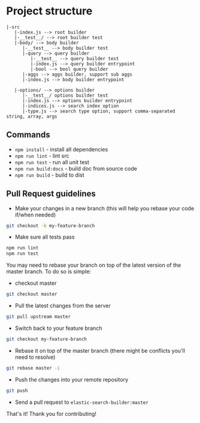 Project structure
===
```
|-src
   |-index.js --> root builder
   |-__test__/ --> root builder test
   |-body/ --> body builder
      |-__test__ --> body builder test
      |-query --> query builder
         |-__test__ --> query builder test
         |-index.js --> query builder entrypoint
         |-bool --> bool query builder
      |-aggs --> aggs builder, support sub aggs
      |-index.js --> body builder entrypoint

   |-options/ --> options builder
      |-__test__/ options builder test
      |-index.js --> options builder entrypoint
      |-indices.js --> search index option
      |-type.js --> search type option, support comma-separated string, array, args
```

## Commands
* `npm install` - install all dependencies
* `npm run lint` - lint src
* `npm run test` - run all unit test
* `npm run build:docs` - build doc from source code
* `npm run build` - build to dist

## Pull Request guidelines

* Make your changes in a new branch (this will help you rebase your code if/when needed)

```sh
git checkout -b my-feature-branch
```

* Make sure all tests pass

```sh
npm run lint
npm run test
```

You may need to rebase your branch on top of the latest version of the master branch. To do so is simple:

* checkout master

```sh
git checkout master
```

* Pull the latest changes from the server

```sh
git pull upstream master
```

* Switch back to your feature branch

```sh
git checkout my-feature-branch
```

* Rebase it on top of the master branch (there might be conflicts you'll need to resolve)

```sh
git rebase master -i
```

* Push the changes into your remote repository

```sh
git push
```

* Send a pull request to `elastic-search-builder:master`

That's it! Thank you for contributing!